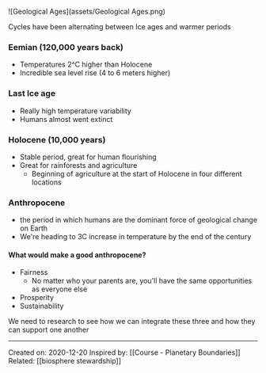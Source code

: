 ![Geological Ages](assets/Geological Ages.png)

Cycles have been alternating between Ice ages and warmer periods

### Eemian (120,000 years back)
- Temperatures 2^C higher than Holocene
- Incredible sea level rise (4 to 6 meters higher)
### Last Ice age
- Really high temperature variability
- Humans almost went extinct
### Holocene (10,000 years)
- Stable period, great for human flourishing
- Great for rainforests and agriculture
	- Beginning of agriculture at the start of Holocene in four different locations
### Anthropocene 
- the period in which humans are the dominant force of geological change on Earth
- We're heading to 3C increase in temperature by the end of the century

#### What would make a good anthropocene?
- Fairness
	- No matter who your parents are, you'll have the same opportunities as everyone else
- Prosperity
- Sustainability

We need to research to see how we can integrate these three and how they can support one another

-------------------
Created on: 2020-12-20
Inspired by: [[Course - Planetary Boundaries]]
Related: [[biosphere stewardship]]